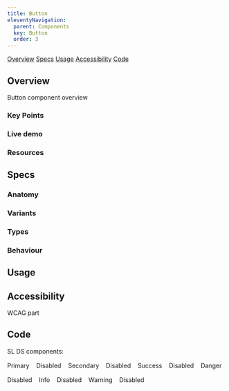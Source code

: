 ```yaml
---
title: Button
eleventyNavigation:
  parent: Components
  key: Button
  order: 3
---
```

<style>  
  h3 {
    margin-bottom: 16px;
  }

.ds-buttons-wrapper {
  display: flex;
  flex-wrap: wrap;
  column-gap: 16px;
  row-gap: 16px;
  margin: 16px 0;
}
</style>

<div class="ds-tabs-wrapper">
  <a href="#overview" class="ds-tab active">Overview</a>
  <a href="#specs" class="ds-tab">Specs</a>
  <a href="#usage" class="ds-tab">Usage</a>
  <a href="#accessibility" class="ds-tab">Accessibility</a>
  <a href="#code" class="ds-tab">Code</a>
</div>

## Overview

Button component overview

### Key Points

### Live demo

### Resources

## Specs

### Anatomy

### Variants

### Types

### Behaviour

## Usage

## Accessibility

WCAG part

## Code

SL DS components:
<div class="ds-buttons-wrapper">
  <sl-button>Primary</sl-button>
  <sl-button disabled>Disabled</sl-button>
  <sl-button variant="secondary">Secondary</sl-button>
  <sl-button variant="secondary" disabled>Disabled</sl-button>
  <sl-button variant="success">Success</sl-button>
  <sl-button variant="success" disabled>Disabled</sl-button>
  <sl-button variant="danger">Danger</sl-button>
  <sl-button variant="danger" disabled>Disabled</sl-button>
  <sl-button variant="info">Info</sl-button>
  <sl-button variant="info" disabled>Disabled</sl-button>
  <sl-button variant="warning">Warning</sl-button>
  <sl-button variant="warning" disabled>Disabled</sl-button>
</div>

